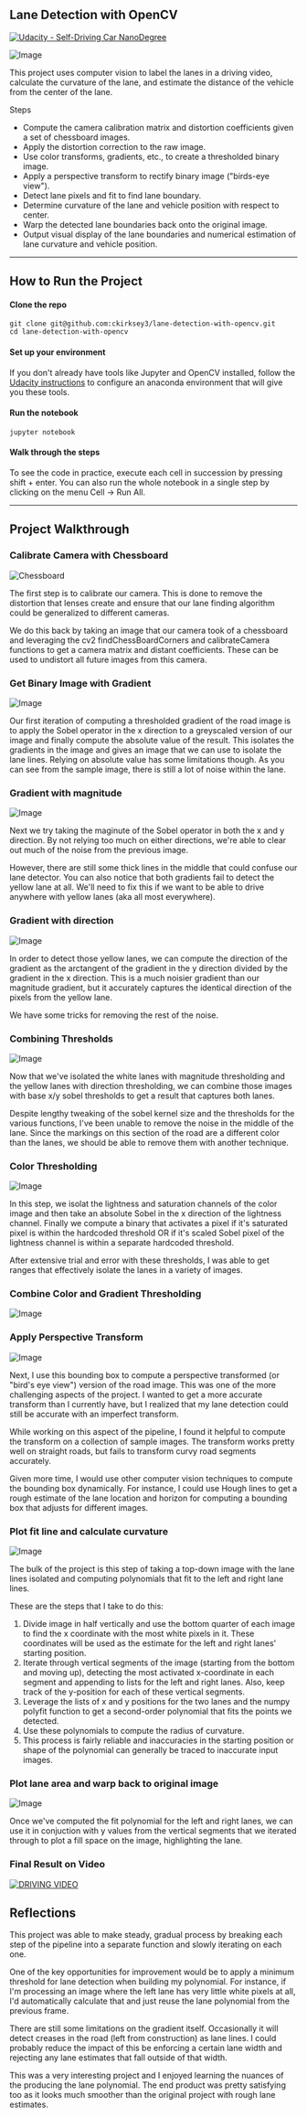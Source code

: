 ## Lane Detection with OpenCV
[![Udacity - Self-Driving Car NanoDegree](https://s3.amazonaws.com/udacity-sdc/github/shield-carnd.svg)](http://www.udacity.com/drive)

![Image](resources/plot_lane.png?raw=true "")

This project uses computer vision to label the lanes in a driving video, calculate the curvature of the lane, and estimate the distance of the vehicle from the center of the lane.

Steps
* Compute the camera calibration matrix and distortion coefficients given a set of chessboard images.
* Apply the distortion correction to the raw image.  
* Use color transforms, gradients, etc., to create a thresholded binary image.
* Apply a perspective transform to rectify binary image ("birds-eye view"). 
* Detect lane pixels and fit to find lane boundary.
* Determine curvature of the lane and vehicle position with respect to center.
* Warp the detected lane boundaries back onto the original image.
* Output visual display of the lane boundaries and numerical estimation of lane curvature and vehicle position.

---

## How to Run the Project

#### Clone the repo
```
git clone git@github.com:ckirksey3/lane-detection-with-opencv.git
cd lane-detection-with-opencv
```

#### Set up your environment
If you don't already have tools like Jupyter and OpenCV installed, follow the [Udacity instructions](https://github.com/udacity/CarND-Term1-Starter-Kit/blob/master/doc/configure_via_anaconda.md) to configure an anaconda environment that will give you these tools.

#### Run the notebook
```
jupyter notebook
```

#### Walk through the steps
To see the code in practice, execute each cell in succession by pressing shift + enter.
You can also run the whole notebook in a single step by clicking on the menu Cell -> Run All.

---

## Project Walkthrough


### Calibrate Camera with Chessboard
![Chessboard](resources/chessboard.png?raw=true "Chessboard calibration")

The first step is to calibrate our camera. This is done to remove the distortion that lenses create and ensure that our lane finding algorithm could be generalized to different cameras.

We do this back by taking an image that our camera took of a chessboard and leveraging the cv2 findChessBoardCorners and calibrateCamera functions to get a camera matrix and distant coefficients. These can be used to undistort all future images from this camera.

### Get Binary Image with Gradient
![Image](resources/threshold_gradient.png?raw=true "")

Our first iteration of computing a thresholded gradient of the road image is to apply the Sobel operator in the x direction to a greyscaled version of our image and finally compute the absolute value of the result. This isolates the gradients in the image and gives an image that we can use to isolate the lane lines. Relying on absolute value has some limitations though. As you can see from the sample image, there is still a lot of noise within the lane.

### Gradient with magnitude
![Image](resources/threshold_magnitude.png?raw=true "")

Next we try taking the maginute of the Sobel operator in both the x and y direction. By not relying too much on either directions, we're able to clear out much of the noise from the previous image.

However, there are still some thick lines in the middle that could confuse our lane detector. You can also notice that both gradients fail to detect the yellow lane at all. We'll need to fix this if we want to be able to drive anywhere with yellow lanes (aka all most everywhere).

### Gradient with direction
![Image](resources/threshold_gradient_dir.png?raw=true "")

In order to detect those yellow lanes, we can compute the direction of the gradient as the arctangent of the gradient in the y direction divided by the gradient in the x direction. This is a much noisier gradient than our magnitude gradient, but it accurately captures the identical direction of the pixels from the yellow lane.

We have some tricks for removing the rest of the noise.

### Combining Thresholds
![Image](resources/threshold_combined.png?raw=true "")

Now that we've isolated the white lanes with magnitude thresholding and the yellow lanes with direction thresholding, we can combine those images with base x/y sobel thresholds to get a result that captures both lanes.

Despite lengthy tweaking of the sobel kernel size and the thresholds for the various functions, I've been unable to remove the noise in the middle of the lane. Since the markings on this section of the road are a different color than the lanes, we should be able to remove them with another technique.

### Color Thresholding
![Image](resources/threshold_color.png?raw=true "")

In this step, we isolat the lightness and saturation channels of the color image and then take an absolute Sobel in the x direction of the lightness channel. Finally we compute a binary that activates a pixel if it's saturated pixel is within the hardcoded threshold OR if it's scaled Sobel pixel of the lightness channel is within a separate hardcoded threshold.

After extensive trial and error with these thresholds, I was able to get ranges that effectively isolate the lanes in a variety of images.

### Combine Color and Gradient Thresholding
![Image](resources/color_plus_gradient.png?raw=true "")

### Apply Perspective Transform
![Image](resources/perspective_transform.png?raw=true "")

Next, I use this bounding box to compute a perspective transformed (or "bird's eye view") version of the road image. This was one of the more challenging aspects of the project. I wanted to get a more accurate transform than I currently have, but I realized that my lane detection could still be accurate with an imperfect transform.

While working on this aspect of the pipeline, I found it helpful to compute the transform on a collection of sample images. The transform works pretty well on straight roads, but fails to transform curvy road segments accurately.

Given more time, I would use other computer vision techniques to compute the bounding box dynamically. For instance, I could use Hough lines to get a rough estimate of the lane location and horizon for computing a bounding box that adjusts for different images.

### Plot fit line and calculate curvature
![Image](resources/plot_curve.png?raw=true "")

The bulk of the project is this step of taking a top-down image with the lane lines isolated and computing polynomials that fit to the left and right lane lines.

These are the steps that I take to do this:
1. Divide image in half vertically and use the bottom quarter of each image to find the x coordinate with the most white pixels in it. These coordinates will be used as the estimate for the left and right lanes' starting position.
1. Iterate through vertical segments of the image (starting from the bottom and moving up), detecting the most activated x-coordinate in each segment and appending to lists for the left and right lanes. Also, keep track of the y-position for each of these vertical segments.
1. Leverage the lists of x and y positions for the two lanes and the numpy polyfit function to get a second-order polynomial that fits the points we detected.
1. Use these polynomials to compute the radius of curvature.
1. This process is fairly reliable and inaccuracies in the starting position or shape of the polynomial can generally be traced to inaccurate input images.

### Plot lane area and warp back to original image
![Image](resources/plot_lane.png?raw=true "")

Once we've computed the fit polynomial for the left and right lanes, we can use it in conjuction with y values from the vertical segments that we iterated through to plot a fill space on the image, highlighting the lane.

### Final Result on Video
[![DRIVING VIDEO](https://img.youtube.com/vi/kOJNMwngNEo/0.jpg)](https://www.youtube.com/watch?v=kOJNMwngNEo)

## Reflections
This project was able to make steady, gradual process by breaking each step of the pipeline into a separate function and slowly iterating on each one.

One of the key opportunities for improvement would be to apply a minimum threshold for lane detection when building my polynomial. For instance, if I'm processing an image where the left lane has very little white pixels at all, I'd automatically calculate that and just reuse the lane polynomial from the previous frame.

There are still some limitations on the gradient itself. Occasionally it will detect creases in the road (left from construction) as lane lines. I could probably reduce the impact of this be enforcing a certain lane width and rejecting any lane estimates that fall outside of that width.

This was a very interesting project and I enjoyed learning the nuances of the producing the lane polynomial. The end product was pretty satisfying too as it looks much smoother than the original project with rough lane estimates.
